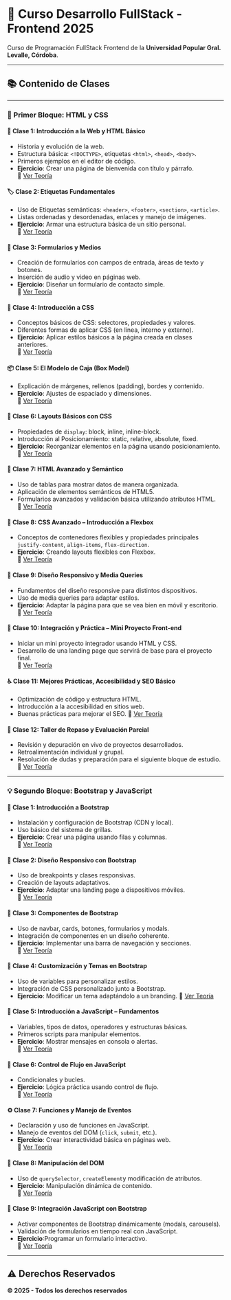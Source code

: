 # 🚀 Curso Desarrollo FullStack - Frontend 2025

Curso de Programación FullStack Frontend de la **Universidad Popular Gral. Levalle, Córdoba**.

---

## 📚 Contenido de Clases

---

### 🧱 Primer Bloque: HTML y CSS

#### 📘 Clase 1: Introducción a la Web y HTML Básico  
- Historia y evolución de la web.  
- Estructura básica: `<!DOCTYPE>`, etiquetas `<html>`, `<head>`, `<body>`.  
- Primeros ejemplos en el editor de código.  
- **Ejercicio**: Crear una página de bienvenida con título y párrafo.  
🔗 [Ver Teoría](https://qrsurcba.online/landing_cursos/pages/clases-front/clase-1.php)

#### 🏷️ Clase 2: Etiquetas Fundamentales  
- Uso de Etiquetas semánticas: `<header>`, `<footer>`, `<section>`, `<article>`.  
- Listas ordenadas y desordenadas, enlaces y manejo de imágenes.  
- **Ejercicio**: Armar una estructura básica de un sitio personal.  
🔗 [Ver Teoría](https://qrsurcba.online/landing_cursos/pages/clases-front/clase-2.php)

#### 📝 Clase 3: Formularios y Medios  
- Creación de formularios con campos de entrada, áreas de texto y botones.
- Inserción de audio y video en páginas web. 
- **Ejercicio**: Diseñar un formulario de contacto simple.  
🔗 [Ver Teoría](https://qrsurcba.online/landing_cursos/pages/clases-front/clase-3.php)

#### 🎨 Clase 4: Introducción a CSS  
- Conceptos básicos de CSS: selectores, propiedades y valores.
- Diferentes formas de aplicar CSS (en línea, interno y externo).
- **Ejercicio**: Aplicar estilos básicos a la página creada en clases anteriores.  
🔗 [Ver Teoría](https://qrsurcba.online/landing_cursos/pages/clases-front/clase-4.php)

#### 📦 Clase 5: El Modelo de Caja (Box Model)  
- Explicación de márgenes, rellenos (padding), bordes y contenido.  
- **Ejercicio**: Ajustes de espaciado y dimensiones.  
🔗 [Ver Teoría](https://qrsurcba.online/landing_cursos/pages/clases-front/clase-5.php)

#### 🧭 Clase 6: Layouts Básicos con CSS  
- Propiedades de `display`: block, inline, inline-block.  
- Introducción al Posicionamiento: static, relative, absolute, fixed.  
- **Ejercicio**: Reorganizar elementos en la página usando posicionamiento.  
🔗 [Ver Teoría](https://qrsurcba.online/landing_cursos/pages/clases-front/clase-6.php)

#### 🧾 Clase 7: HTML Avanzado y Semántico  
- Uso de tablas para mostrar datos de manera organizada.
- Aplicación de elementos semánticos de HTML5.
- Formularios avanzados y validación básica utilizando atributos HTML.  
🔗 [Ver Teoría](https://qrsurcba.online/landing_cursos/pages/clases-front/clase-7.php)

#### 🧰 Clase 8: CSS Avanzado – Introducción a Flexbox  
- Conceptos de contenedores flexibles y propiedades principales `justify-content`, `align-items`, `flex-direction`.  
- **Ejercicio**: Creando layouts flexibles con Flexbox.  
🔗 [Ver Teoría](https://qrsurcba.online/landing_cursos/pages/clases-front/clase-8.php)

#### 📱 Clase 9: Diseño Responsivo y Media Queries  
- Fundamentos del diseño responsive para distintos dispositivos.
- Uso de media queries para adaptar estilos. 
- **Ejercicio**: Adaptar la página para que se vea bien en móvil y escritorio.  
🔗 [Ver Teoría](https://qrsurcba.online/landing_cursos/pages/clases-front/clase-9.php)

#### 🎯 Clase 10: Integración y Práctica – Mini Proyecto Front-end  
- Iniciar un mini proyecto integrador usando HTML y CSS.
- Desarrollo de una landing page que servirá de base para el proyecto final.  
🔗 [Ver Teoría](https://qrsurcba.online/landing_cursos/pages/clases-front/clase-10.php)

#### ♿ Clase 11: Mejores Prácticas, Accesibilidad y SEO Básico  
- Optimización de código y estructura HTML.
- Introducción a la accesibilidad en sitios web.
- Buenas prácticas para mejorar el SEO.
🔗 [Ver Teoría](https://qrsurcba.online/landing_cursos/pages/clases-front/clase-11.php)

#### 🧪 Clase 12: Taller de Repaso y Evaluación Parcial 
- Revisión y depuración en vivo de proyectos desarrollados.
- Retroalimentación individual y grupal.
- Resolución de dudas y preparación para el siguiente bloque de estudio.  
🔗 [Ver Teoría](https://qrsurcba.online/landing_cursos/pages/clases-front/clase-12.php)

---

### 💡 Segundo Bloque: Bootstrap y JavaScript

#### 🎀 Clase 1: Introducción a Bootstrap  
- Instalación y configuración de Bootstrap (CDN y local).
- Uso básico del sistema de grillas.
- **Ejercicio**: Crear una página usando filas y columnas.  
🔗 [Ver Teoría](https://qrsurcba.online/landing_cursos/pages/clases-front/clase-13.php)

#### 🧬 Clase 2: Diseño Responsivo con Bootstrap  
- Uso de breakpoints y clases responsivas.
- Creación de layouts adaptativos.  
- **Ejercicio**: Adaptar una landing page a dispositivos móviles.  
🔗 [Ver Teoría](https://qrsurcba.online/landing_cursos/pages/clases-front/clase-14.php)

#### 🧩 Clase 3: Componentes de Bootstrap  
- Uso de navbar, cards, botones, formularios y modals.
- Integración de componentes en un diseño coherente. 
- **Ejercicio**:  Implementar una barra de navegación y secciones.  
🔗 [Ver Teoría](https://qrsurcba.online/landing_cursos/pages/clases-front/clase-15.php)

#### 🎨 Clase 4: Customización y Temas en Bootstrap 
- Uso de variables para personalizar estilos.
- Integración de CSS personalizado junto a Bootstrap.
- **Ejercicio**: Modificar un tema adaptándolo a un branding.
🔗 [Ver Teoría](https://qrsurcba.online/landing_cursos/pages/clases-front/clase-16.php)

#### 🧠 Clase 5: Introducción a JavaScript – Fundamentos  
- Variables, tipos de datos, operadores y estructuras básicas.
- Primeros scripts para manipular elementos.
- **Ejercicio**: Mostrar mensajes en consola o alertas.  
🔗 [Ver Teoría](https://qrsurcba.online/landing_cursos/pages/clases-front/clase-17.php)

#### 🔁 Clase 6: Control de Flujo en JavaScript  
- Condicionales y bucles.  
- **Ejercicio**: Lógica práctica usando control de flujo.  
🔗 [Ver Teoría](https://qrsurcba.online/landing_cursos/pages/clases-front/clase-18.php)

#### ⚙️ Clase 7: Funciones y Manejo de Eventos 
- Declaración y uso de funciones en JavaScript.  
- Manejo de eventos del DOM (`click`, `submit`, etc.).  
- **Ejercicio**: Crear interactividad básica en páginas web.  
🔗 [Ver Teoría](https://qrsurcba.online/landing_cursos/pages/clases-front/clase-19.php)

#### 🧱 Clase 8: Manipulación del DOM  
- Uso de `querySelector`, `createElement`y modificación de atributos.  
- **Ejercicio**: Manipulación dinámica de contenido.  
🔗 [Ver Teoría](https://qrsurcba.online/landing_cursos/pages/clases-front/clase-20.php)

#### 🔗 Clase 9: Integración JavaScript con Bootstrap  
- Activar componentes de Bootstrap dinámicamente (modals, carousels).
- Validación de formularios en tiempo real con JavaScript.
- **Ejercicio**:Programar un formulario interactivo.  
🔗 [Ver Teoría](https://qrsurcba.online/landing_cursos/pages/clases-front/clase-21.php)

---

## ⚠️ Derechos Reservados  
**© 2025 - Todos los derechos reservados**
